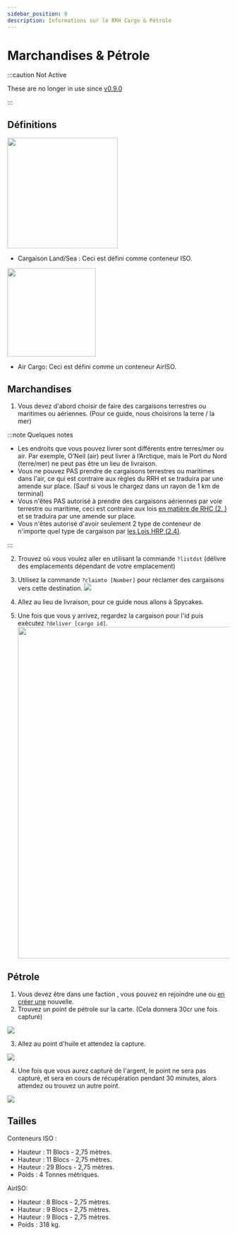 ```yaml
---
sidebar_position: 0
description: Informations sur le RRH Cargo & Pétrole
---
```


# Marchandises & Pétrole

:::caution Not Active

These are no longer in use since [v0.9.0](/updates/0.9.0)

:::

## Définitions

<!-- css for flex -->
  <div class="flex-vcenter">
    <div>
      <img src="/img/hrp/cargooil/HRPISOContainer.png" width="250px"/>
    </div>
<p>

- Cargaison Land/Sea : Ceci est défini comme conteneur ISO.

</p>
  </div>

<!-- css for flex -->
  <div class="flex-vcenter">
    <div>
      <img src="/img/hrp/cargooil/HRPAirISOContainerpng.png" width="200px"/>
    </div>
<p>

- Air Cargo: Ceci est défini comme un conteneur AirISO.

</p>
  </div>

## Marchandises

1. Vous devez d'abord choisir de faire des cargaisons terrestres ou maritimes ou aériennes. (Pour ce guide, nous choisirons la terre / la mer)

:::note Quelques notes

- Les endroits que vous pouvez livrer sont différents entre terres/mer ou air. Par exemple, O’Neil (air) peut livrer à l’Arctique, mais le Port du Nord (terre/mer) ne peut pas être un lieu de livraison.
- Vous ne pouvez PAS prendre de cargaisons terrestres ou maritimes dans l'air, ce qui est contraire aux règles du RRH et se traduira par une amende sur place. (Sauf si vous le chargez dans un rayon de 1 km de terminal)
- Vous n'êtes PAS autorisé à prendre des cargaisons aériennes par voie terrestre ou maritime, ceci est contraire aux lois [en matière de RHC (2. )](/hrplaws#23-airiso-container-mismanagement) et se traduira par une amende sur place.
- Vous n'êtes autorisé d'avoir seulement 2 type de conteneur de n'importe quel type de cargaison par [les Lois HRP (2.4)](/hrplaws#24-player-container-limit).

:::

2. Trouvez où vous voulez aller en utilisant la commande `?listdst` (délivre des emplacements dépendant de votre emplacement)
3. Utilisez la commande `?claimto [Number]` pour réclamer des cargaisons vers cette destination. <img src="/img/hrp/cargooil/HRPClaimTo.png" />

4. Allez au lieu de livraison, pour ce guide nous allons à Spycakes.
5. Une fois que vous y arrivez, regardez la cargaison pour l'id puis exécutez `?deliver [cargo id]`. <img src="/img/hrp/cargooil/HRPDeliver.png" width="750px" />


## Pétrole

1. Vous devez être dans une faction [](https://trickys.gg/factions), vous pouvez en rejoindre une ou [en créer une](/stormworks/HRP/factions#create-a-faction) nouvelle.
2. Trouvez un point de pétrole sur la carte. (Cela donnera 30cr une fois capturé)

<img src="/img/hrp/cargooil/HRPOilField.png" />

3. Allez au point d'huile et attendez la capture.

<img src="/img/hrp/cargooil/HRPOilPointcapture1.png" />

4. Une fois que vous aurez capturé de l'argent, le point ne sera pas capturé, et sera en cours de récupération pendant 30 minutes, alors attendez ou trouvez un autre point.

<img src="/img/hrp/cargooil/HRPOilPointcapture2.png" />

## Tailles

Conteneurs ISO :
- Hauteur : 11 Blocs - 2,75 mètres.
- Hauteur : 11 Blocs - 2,75 mètres.
- Hauteur : 29 Blocs - 2,75 mètres.
- Poids : 4 Tonnes métriques.

AirISO:
- Hauteur : 8 Blocs - 2,75 mètres.
- Hauteur : 9 Blocs - 2,75 mètres.
- Hauteur : 9 Blocs - 2,75 mètres.
- Poids : 318 kg.